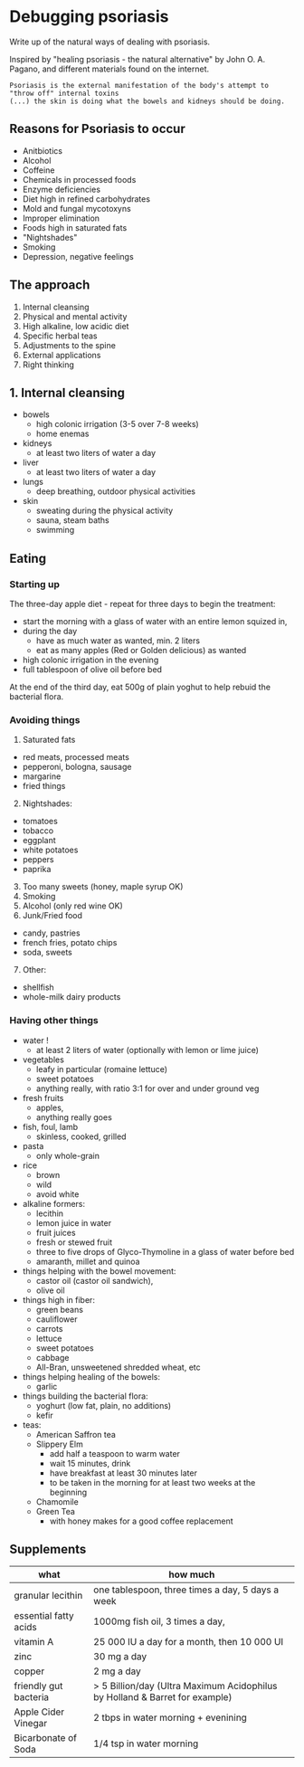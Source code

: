 # Debugging psoriasis

Write up of the natural ways of dealing with psoriasis.

Inspired by "healing psoriasis - the natural alternative" by John O. A. Pagano, and different materials found on the internet.

```
Psoriasis is the external manifestation of the body's attempt to "throw off" internal toxins 
(...) the skin is doing what the bowels and kidneys should be doing.
```

## Reasons for Psoriasis to occur

- Anitbiotics
- Alcohol
- Coffeine
- Chemicals in processed foods
- Enzyme deficiencies
- Diet high in refined carbohydrates
- Mold and fungal mycotoxyns
- Improper elimination
- Foods high in saturated fats
- "Nightshades"
- Smoking
- Depression, negative feelings


## The approach

1. Internal cleansing
2. Physical and mental activity
3. High alkaline, low acidic diet
4. Specific herbal teas
5. Adjustments to the spine
6. External applications
7. Right thinking

## 1. Internal cleansing

- bowels
  - high colonic irrigation (3-5 over 7-8 weeks)
  - home enemas
- kidneys
  - at least two liters of water a day 
- liver
  - at least two liters of water a day
- lungs
  - deep breathing, outdoor physical activities
- skin
  - sweating during the physical activity
  - sauna, steam baths
  - swimming

## Eating

### Starting up

The three-day apple diet - repeat for three days to begin the treatment:
- start the morning with a glass of water with an entire lemon squized in,
- during the day
  - have as much water as wanted, min. 2 liters
  - eat as many apples (Red or Golden delicious) as wanted
- high colonic irrigation in the evening
- full tablespoon of olive oil before bed

At the end of the third day, eat 500g of plain yoghut to help rebuid the bacterial flora.

### Avoiding things

1. Saturated fats
  - red meats, processed meats
  - pepperoni, bologna, sausage
  - margarine
  - fried things
2. Nightshades:
  - tomatoes
  - tobacco
  - eggplant
  - white potatoes
  - peppers
  - paprika
3. Too many sweets (honey, maple syrup OK)
4. Smoking
5. Alcohol (only red wine OK)
6. Junk/Fried food
  - candy, pastries
  - french fries, potato chips
  - soda, sweets
7. Other:
  - shellfish
  - whole-milk dairy products

### Having other things

- water !
  - at least 2 liters of water (optionally with lemon or lime juice) 
- vegetables
  - leafy in particular (romaine lettuce)
  - sweet potatoes
  - anything really, with ratio 3:1 for over and under ground veg
- fresh fruits
  - apples, 
  - anything really goes
- fish, foul, lamb
  - skinless, cooked, grilled
- pasta
  - only whole-grain
- rice
  - brown
  - wild
  - avoid white
- alkaline formers:
  - lecithin
  - lemon juice in water
  - fruit juices
  - fresh or stewed fruit
  - three to five drops of Glyco-Thymoline in a glass of water before bed
  - amaranth, millet and quinoa
- things helping with the bowel movement:
  - castor oil (castor oil sandwich),
  - olive oil
- things high in fiber:
  - green beans
  - cauliflower
  - carrots
  - lettuce
  - sweet potatoes
  - cabbage
  - All-Bran, unsweetened shredded wheat, etc
- things helping healing of the bowels:
  - garlic
- things building the bacterial flora:
  - yoghurt (low fat, plain, no additions)
  - kefir
- teas:
  - American Saffron tea
  - Slippery Elm
    - add half a teaspoon to warm water
    - wait 15 minutes, drink
    - have breakfast at least 30 minutes later
    - to be taken in the morning for at least two weeks at the beginning
  - Chamomile
  - Green Tea
    - with honey makes for a good coffee replacement

## Supplements

what | how much
--- | ---
granular lecithin | one tablespoon, three times a day, 5 days a week
essential fatty acids | 1000mg fish oil, 3 times a day,
vitamin A | 25 000 IU a day for a month, then 10 000 UI
zinc | 30 mg a day
copper | 2 mg a day 
friendly gut bacteria | > 5 Billion/day (Ultra Maximum Acidophilus by Holland & Barret for example)
Apple Cider Vinegar | 2 tbps in water morning + evenining
Bicarbonate of Soda | 1/4 tsp in water morning
